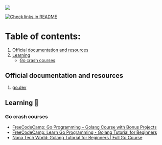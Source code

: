 
![](https://i.imgur.com/oshu2Qo.png)

[![Check links in README](https://github.com/Brain2life/golang-all-in/actions/workflows/check-links.yml/badge.svg)](https://github.com/Brain2life/golang-all-in/actions/workflows/check-links.yml)

# Table of contents:
1. [Official documentation and resources](#official-documentation-and-resources) 
2. [Learning](#learning)
    - [Go crash courses](#go-crash-courses)

## Official documentation and resources
1. [go.dev](http://go.dev/)

## Learning 📖

### Go crash courses
- [FreeCodeCamp: Go Programming – Golang Course with Bonus Projects](https://www.youtube.com/watch?v=un6ZyFkqFKo)
- [FreeCodeCamp: Learn Go Programming - Golang Tutorial for Beginners](https://www.youtube.com/watch?v=YS4e4q9oBaU)
- [Nana Tech World: Golang Tutorial for Beginners | Full Go Course](https://www.youtube.com/watch?v=yyUHQIec83I)